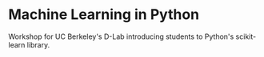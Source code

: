 # Machine Learning in Python

Workshop for UC Berkeley's D-Lab introducing students to Python's scikit-learn library.
